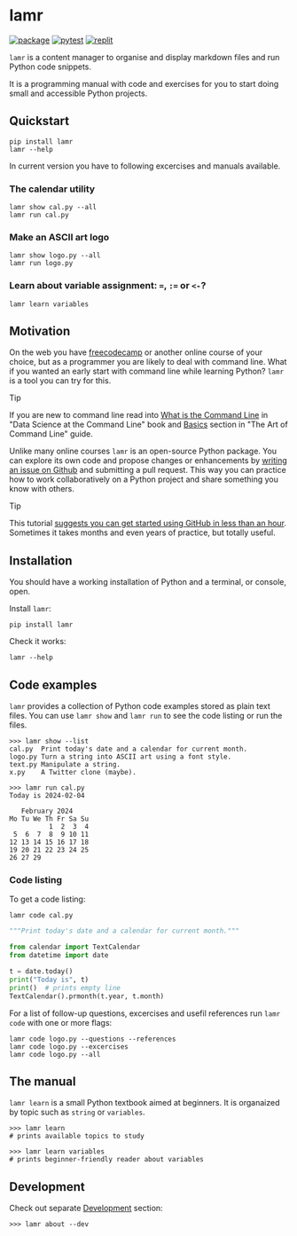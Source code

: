 # lamr

[![package](https://img.shields.io/pypi/v/lamr)](https://pypi.org/project/lamr/)
[![pytest](https://github.com/epogrebnyak/bootcamp/actions/workflows/python-package.yml/badge.svg)](https://github.com/epogrebnyak/bootcamp/actions/workflows/python-package.yml)
[![replit](https://img.shields.io/badge/replit-lamr-blue)](https://replit.com/@epogrebnyak/learnlamr?v=1)

`lamr` is a content manager to organise and display markdown files and run Python code snippets.

It is a programming manual with code and exercises for you to start doing
small and accessible Python projects.

## Quickstart

```console
pip install lamr
lamr --help
```

In current version you have to following excercises and manuals available.

### The calendar utility

```console
lamr show cal.py --all
lamr run cal.py
```

### Make an ASCII art logo

```console
lamr show logo.py --all
lamr run logo.py
```

### Learn about variable assignment: `=`, `:=` or `<-`?

```console
lamr learn variables
```

## Motivation

On the web you have [freecodecamp](https://www.freecodecamp.org/)
or another online course of your choice, but as a programmer
you are likely to deal with command line.
What if you wanted an early start with command line while learning Python?
`lamr` is a tool you can try for this.

> [!TIP]
> If you are new to command line read into
> [What is the Command Line][ds] in "Data Science at the Command Line" book
> and [Basics] section in "The Art of Command Line" guide.

[basics]: https://github.com/jlevy/the-art-of-command-line?tab=readme-ov-file#basics
[ds]: https://jeroenjanssens.com/dsatcl/chapter-1-introduction#what-is-the-command-line

Unlike many online courses `lamr` is an open-source Python package.
You can explore its own code and propose changes or enhancements
by [writing an issue on Github](https://github.com/epogrebnyak/bootcamp/issues)
and submitting a pull request.
This way you can practice how to work collaboratively on a Python project
and share something you know with others.

> [!TIP] 
> This tutorial [suggests you can get started using GitHub in less than an hour][git].
> Sometimes it takes months and even years of practice, but totally useful.

[git]: https://github.com/skills/introduction-to-github

## Installation

You should have a working installation of Python and a terminal, or console, open.

Install `lamr`:

```console
pip install lamr
```

Check it works:

```console
lamr --help
```

## Code examples

`lamr` provides a collection of Python code examples stored as plain text files.
You can use `lamr show` and `lamr run` to see the code listing or run the files.

```console
>>> lamr show --list
cal.py  Print today's date and a calendar for current month.
logo.py Turn a string into ASCII art using a font style.
text.py Manipulate a string.
x.py    A Twitter clone (maybe).

>>> lamr run cal.py
Today is 2024-02-04

   February 2024
Mo Tu We Th Fr Sa Su
          1  2  3  4
 5  6  7  8  9 10 11
12 13 14 15 16 17 18
19 20 21 22 23 24 25
26 27 29
```

### Code listing

To get a code listing:

```console
lamr code cal.py
```

```python
"""Print today's date and a calendar for current month."""

from calendar import TextCalendar
from datetime import date

t = date.today()
print("Today is", t)
print()  # prints empty line
TextCalendar().prmonth(t.year, t.month)
```

For a list of follow-up questions, excercises and usefil references
run `lamr code` with one or more flags:

```console
lamr code logo.py --questions --references
lamr code logo.py --excercises
lamr code logo.py --all
```

## The manual

`lamr learn` is a small Python textbook aimed at beginners.
It is organaized by topic such as `string` or `variables`.

```console
>>> lamr learn
# prints available topics to study

>>> lamr learn variables
# prints beginner-friendly reader about variables
```

## Development

Check out separate [Development](development.md) section:

```console
>>> lamr about --dev
```

